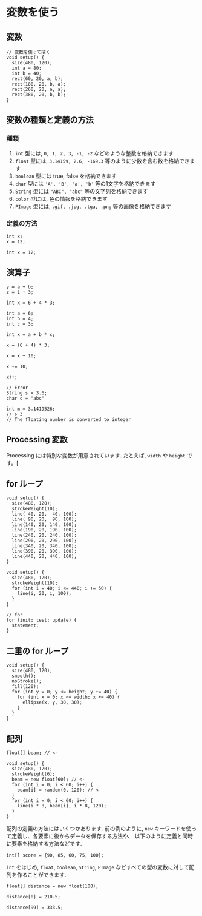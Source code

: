 # 変数を使う
## 変数

```processing
// 変数を使って描く
void setup() {
  size(480, 120);
  int a = 80;
  int b = 40;
  rect(60, 20, a, b);
  rect(180, 20, b, a);
  rect(260, 20, a, a);
  rect(380, 20, b, b);
}
```

## 変数の種類と定義の方法
### 種類

1. `int` 型には, `0, 1, 2, 3, -1, -2` などのような整数を格納できます
2. `float` 型には, `3.14159, 2.6, -169.3` 等のように少数を含む数を格納できます
3. `boolean` 型には true, false を格納できます
4. `char` 型には `'A', 'B', 'a', 'b'` 等の1文字を格納できます
5. `String` 型には `"ABC", "abc"` 等の文字列を格納できます
6. `color` 型には, 色の情報を格納できます
7. `PImage` 型には, `.gif, .jpg, .tga, .png` 等の画像を格納できます

### 定義の方法
```processing
int x;
x = 12;
```

```procsssing
int x = 12;
```

## 演算子
```processing
y = a + b;
z = 1 + 3;
```

```processing
int x = 6 + 4 * 3;
```

```processing
int a = 6;
int b = 4;
int c = 3;

int x = a + b * c;
```

```processing
x = (6 + 4) * 3;
```

```processing
x = x + 10;
```

```processing
x += 10;
```

```processing
x++;
```

```processing
// Error
String s = 3.6;
char c = "abc"
```

```processing
int m = 3.1419526; 
// > 3 
// The floating number is converted to integer
```

## Processing 変数
Processing には特別な変数が用意されています. たとえば, `width` や `height` です。[

## for ループ
```processing
void setup() {
  size(480, 120);
  strokeWeight(10);
  line( 40, 20,  40, 100);
  line( 90, 20,  90, 100);
  line(140, 20, 140, 100);
  line(190, 20, 190, 100);
  line(240, 20, 240, 100);
  line(290, 20, 290, 100);
  line(340, 20, 340, 100);
  line(390, 20, 390, 100);
  line(440, 20, 440, 100);
}
```

```processing
void setup() {
  size(480, 120);
  strokeWeight(10);
  for (int i = 40; i <= 440; i += 50) {
    line(i, 20, i, 100);
  }
}
```

```processing
// for
for (init; test; update) {
  statement;
}
```

## 二重の for ループ
```processing
void setup() {
  size(480, 120);
  smooth();
  noStroke();
  fill(120);
  for (int y = 0; y <= height; y += 40) {
    for (int x = 0; x <= width; x += 40) {
      ellipse(x, y, 30, 30);
    }
  }
}
```

## 配列
```processing
float[] beam; // <-

void setup() {
  size(480, 120);
  strokeWeight(6);
  beam = new float[60]; // <-
  for (int i = 0; i < 60; i++) {
    beam[i] = random(0, 120); // <-
  }
  for (int i = 0; i < 60; i++) {
    line(i * 8, beam[i], i * 8, 120);
  }
}
```

配列の定義の方法にはいくつかあります.
前の例のように, `new` キーワードを使って定義し、各要素に後からデータを保存する方法や、
以下のように定義と同時に要素を格納する方法などです.
```processing
int[] score = {90, 85, 60, 75, 100};
```

`int` をはじめ, `float`, `boolean`, `String`, `PImage` などすべての型の変数に対して配列を作ることができます.

```processing
float[] distance = new float(100);
```

```processing
distance[0] = 210.5;
```

```processing
distance[99] = 333.5;
```
